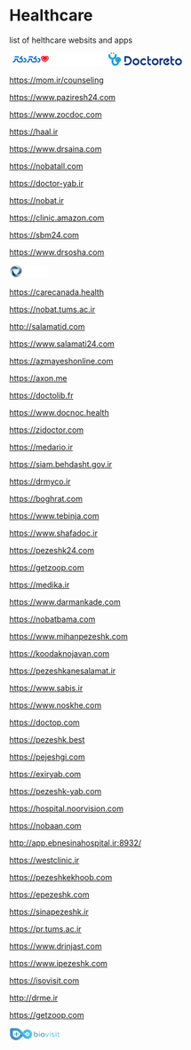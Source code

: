 # Healthcare
list of helthcare websits and apps

<a href="https://drdr.ir" target="_blank"><img height="24" title="drdr" alt="drdr" src="logos/drdr.svg"></a>
<a href="https://drnext.ir" target="_blank"><img height="24" title="drnext" alt="drnext" src="logos/drnext.webp" /></a>
<a href="https://doctoreto.com" target="_blank"><img height="24" title="doctoreto" alt="doctoreto" src="logos/doctoreto.png"></a>

https://mom.ir/counseling

https://www.paziresh24.com

https://www.zocdoc.com

https://haal.ir

https://www.drsaina.com

https://nobatall.com

https://doctor-yab.ir

https://nobat.ir

https://clinic.amazon.com

https://sbm24.com

https://www.drsosha.com

<a href="https://rayteb.tamin.ir" target="_blank"><img height="24" title="doctoreto" alt="doctoreto" src="logos/rayateb.png"></a>

https://carecanada.health

https://nobat.tums.ac.ir

http://salamatid.com

https://www.salamati24.com

https://azmayeshonline.com

https://axon.me

https://doctolib.fr

https://www.docnoc.health

https://zidoctor.com

https://medario.ir

https://siam.behdasht.gov.ir

https://drmyco.ir

https://boghrat.com

https://www.tebinja.com

https://www.shafadoc.ir

https://pezeshk24.com

https://getzoop.com

https://medika.ir

https://www.darmankade.com

https://nobatbama.com

https://www.mihanpezeshk.com

https://koodaknojavan.com

https://pezeshkanesalamat.ir

https://www.sabis.ir

https://www.noskhe.com

https://doctop.com

https://pezeshk.best

https://pejeshgi.com

https://exiryab.com

https://pezeshk-yab.com

https://hospital.noorvision.com

https://nobaan.com

http://app.ebnesinahospital.ir:8932/

https://westclinic.ir

https://pezeshkekhoob.com

https://epezeshk.com

https://sinapezeshk.ir

https://pr.tums.ac.ir

https://www.drinjast.com

https://www.ipezeshk.com

https://isovisit.com

http://drme.ir

https://getzoop.com

<a href="https://biovisit.ir" target="_blank"><img height="24" title="drdr" alt="drdr" src="logos/biovisit.svg"></a>

